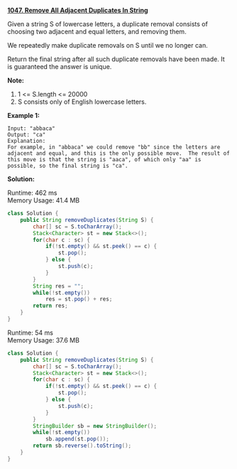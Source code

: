 **[1047. Remove All Adjacent Duplicates In String](https://leetcode.com/problems/remove-all-adjacent-duplicates-in-string/)**

Given a string S of lowercase letters, a duplicate removal consists of choosing two adjacent and equal letters, and removing them.

We repeatedly make duplicate removals on S until we no longer can.

Return the final string after all such duplicate removals have been made.  It is guaranteed the answer is unique.

**Note:**

1. 1 <= S.length <= 20000
2. S consists only of English lowercase letters.

**Example 1:**

```
Input: "abbaca"
Output: "ca"
Explanation: 
For example, in "abbaca" we could remove "bb" since the letters are adjacent and equal, and this is the only possible move.  The result of this move is that the string is "aaca", of which only "aa" is possible, so the final string is "ca".
```

**Solution:**

Runtime: 462 ms<br/>
Memory Usage: 41.4 MB

```java
class Solution {
    public String removeDuplicates(String S) {
        char[] sc = S.toCharArray();
        Stack<Character> st = new Stack<>();
        for(char c : sc) {
            if(!st.empty() && st.peek() == c) {
                st.pop();
            } else {
                st.push(c);
            }
        }
        String res = "";
        while(!st.empty())
            res = st.pop() + res;
        return res;
    }
}
```


Runtime: 54 ms<br/>
Memory Usage: 37.6 MB

```java
class Solution {
    public String removeDuplicates(String S) {
        char[] sc = S.toCharArray();
        Stack<Character> st = new Stack<>();
        for(char c : sc) {
            if(!st.empty() && st.peek() == c) {
                st.pop();
            } else {
                st.push(c);
            }
        }
        StringBuilder sb = new StringBuilder();
        while(!st.empty())
            sb.append(st.pop());
        return sb.reverse().toString();
    }
}
```